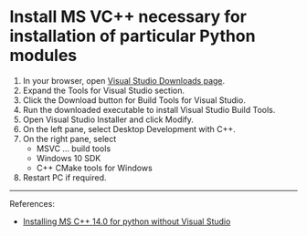Install MS VC++ necessary for installation of particular Python modules
=======================================================================

1. In your browser, open [Visual Studio Downloads page](https://visualstudio.microsoft.com/downloads/).
1. Expand the Tools for Visual Studio section.
1. Click the Download button for Build Tools for Visual Studio.
1. Run the downloaded executable to install Visual Studio Build Tools.
1. Open Visual Studio Installer and click Modify.
1. On the left pane, select Desktop Development with C++.
1. On the right pane, select
    + MSVC ... build tools
    + Windows 10 SDK
    + C++ CMake tools for Windows
1. Restart PC if required.

---
References:
+ [Installing MS C++ 14.0 for python without Visual Studio](https://stackoverflow.com/questions/52383577/installing-ms-c-14-0-for-python-without-visual-studio)
